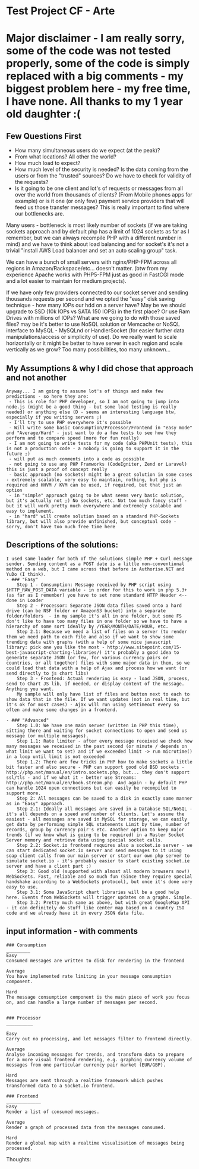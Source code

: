 # Test Project CF - Arte #

# Major disclaimer - I am really sorry, some of the code was not tested properly, some of the code is simply replaced with a big comments - my biggest problem here - my free time, I have none. All thanks to my 1 year old daughter :(

## Few Questions First ##
 - How many simultaneous users do we expect (at the peak)?
 - From what locations? All other the world?
 - How much load to expect?
 -  How much level of the security is needed? Is the data coming from the users or from the "trusted" sources? Do we have to check for validity of the requests? 
 - Is it going to be one client and lot's of requests or messages from all over the world from thousands of clients? (From Mobile phones apps for example) or is it one (or only few) payment service providers that will feed us those transfer messages? This is really important to find where our bottlenecks are. 
  
  Many users - bottleneck is most likely number of sockets (if we are taking sockets approach and by default php has a limit of 1024 sockets as far as I remember, but we can always recompile PHP with a different number in mind) and we have to think about load balancing and for socket's it's not a trivial "install AWS Load balancer and set an auto scaling group" task. 
  
  We can have a bunch of small servers with nginx/PHP-FPM  across all regions in Amazon/Rackspace/etc... doesn't matter. (btw from my experience Apache works with PHP5-FPM just as good in FastCGI mode and a lot easier to maintain for medium projects).
  
  If we have only few providers connected to our socket server and sending thousands requests per second and we opted the "easy" disk saving technique - how many IOPs our hdd on a server have?
  May be we should upgrade to SSD (10k IOPs vs SATA 150 IOPS) in the first place? Or use Ram Drives with millions of IOPs? What are we going to do with those saved files? may be it's better to use NoSQL solution or Memcache or NoSQL interface to MySQL - MySQLnd or HandlerSocket  (for easier further data manipulations/access or simplicity of use).
  Do we really want to scale horizontally or it might be better to have server in each region and scale vertically as we grow? Too many possibilities, too many unknown...
  
 
## My Assumptions & why I did chose that approach and not another ##
	Anyway... I am going to assume lot's of things and make few predictions - so here they are:
	 - This is role for PHP developer, so I am not going to jump into node.js (might be a good thing - but some load testing is really needed) or anything else (D - seems an interesting language btw, especially if you writing servers ;) 
	 - I'll try to use PHP everywhere it's possible
	 - Will write some basic Consumption/Processor/Frontend in "easy mode" and "Average/Hard" - just want to do a few tests to see how they perform and to compare speed (more for fun really)
	 - I am not going to write tests for my code (aka PHPUnit tests), this is not a production code - a nobody is going to support it in the future ;)
	 - will put as much comments into a code as possible
	 - not going to use any PHP Framworks (CodeIgniter, Zend or Laravel) this is just a proof of concept really
	 - basic approach (no sockets) might be a great solution in some cases - extremely scalable, very easy to maintain, nothing, but php is required and HHVM / KVM can be used, if required, but that just an option
	 - in "simple" approach going to be what seems very basic solution, but it's actually not ;) No sockets, etc. Not too much fancy stuff - but it will work pretty much everywhere and extremely scalable and easy to implement.
	 - in "hard" will create solution based on a standard PHP-Sockets library, but will also provide unfinished, but conceptual code - sorry, don't have too much free time here

	 
## Descriptions of the solutions:
	I used same loader for both of the solutions simple PHP + Curl message sender. Sending content as a POST date is a little non-conventional method on a web, but I came across that before in Authorise.NET and YuDo (I think).
	- ### "Easy"
		Step 1 - Consumption: Message received by PHP script using $HTTP_RAW_POST_DATA variable - in order for this to work in php 5.3+ (as far as I remember) you have to set none standard HTTP Header <-- done in Loader
		Step 2 - Processor: Separate JSON data files saved onto a hard drive (can be NSF folder or AmazonS3 bucket) into a separate folder/folders  - in my sample it's all in one folder, but some FS don't like to have too many files in one folder so we have to have a hierarchy of some sort ideally by /YEAR/MONTH/DATE/HOUR, etc. 
		Step 2.1: Because we need a list of files on a server (to render them we need path to each file and also if we want to show some trending data with graphs (with a help of some nice javascript library: pick one you like the most - http://www.sitepoint.com/15-best-javascript-charting-libraries/) it's probably a good idea to generate separate JSON (or few, for various currency pairs or countries, or all together) files with some major data in them, so we could load that data with a help of Ajax and process how we want (or send directly to js chart libs)
		Step 3 - Frontend: Actual rendering is easy - load JSON, process, send to Chart JS lib, if needed, or display content of the message. Anything you want.
		My sample will only have list of files and button next to each to show data that in the file. If we want updates (not in real time, but it's ok for most cases) - Ajax will run using settimeout every so often and make some changes in a frontend. 
		
	- ### "Advanced"
		Step 1.0: We have one main server (written in PHP this time), sitting there and waiting for socket connections to open and send us message (or multiple messages).
		Step 1.1: Rate limiter - after every message received we check how many messages we received in the past second (or minute / depends on what limit we want to set) and if we exceeded limit -> run microtime() in a loop until limit is not exceeded
		Step 1.2: There are few tricks in PHP how to make sockets a little bit faster and also secure - PHP can support good old BSD sockets - http://php.net/manual/en/intro.sockets.php, but... they don't support ssl/tls - and if we what it - better use Streams: http://php.net/manual/en/book.stream.php  And again - by default PHP can handle 1024 open connections but can easily be recompiled to support more.
		Step 2: All messages can be saved to a disk in exactly same manner as in "Easy" approach.
		Step 2.1: Ideally all messages are saved in a Database SQL/NoSQL - it's all depends on a speed and number of clients. Let's assume the easiest - all messages are saved in MySQL for storage, we can easily get data by performing simple SQL statements Limit by time, number of records, group by currency pair's etc. Another option to keep major trends (if we know what is going to be required) in a Master Socket Server memory and retrieve data using special socket calls.
		Step 2.2: Socket.io frontend requires also a socket.io server - we can start dedicated socket.io server and send messages to it using soap client calls from our main server or start our own php server to simulate socket.io - it's probably easier to start existing socket.ie server and have a client part ;)
		Step 3: Good old (supported with almost all modern browsers now!) WebSockets. Fast, reliable and so much fun (Since they require special handshake according to a WebSockets protocol), but once it's done very easy to use.
		Step 3.1: Some JavaScript chart libraries will be a good help here. Events from WebSockets will trigger updates on a graphs. Simple.
		Step 3.2: Pretty much same as above, but with great GoogleMap API - it can definitely do stuff like center map based on a country ISO code and we already have it in every JSON data file.

## input information - with comments ##

	### Consumption
	_________
	Easy
	Consumed messages are written to disk for rendering in the frontend

	Average
	You have implemented rate limiting in your message consumption component.

	Hard
	The message consumption component is the main piece of work you focus on, and can handle a large number of messages per second.

	
	### Processor
	__________

	Easy
	Carry out no processing, and let messages filter to frontend directly.

	Average
	Analyse incoming messages for trends, and transform data to prepare for a more visual frontend rendering, e.g. graphing currency volume of messages from one particular currency pair market (EUR/GBP).

	Hard
	Messages are sent through a realtime framework which pushes transformed data to a Socket.io frontend.

	### Frontend
	_____________
	Easy
	Render a list of consumed messages.
	
	Average
	Render a graph of processed data from the messages consumed.
	
	Hard
	Render a global map with a realtime visualisation of messages being processed.

	
	
	

 
 
Thoughts:
